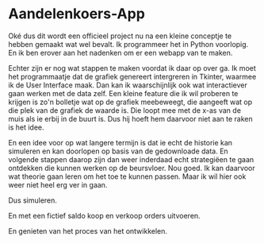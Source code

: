 # Aandelenkoers-App

Oké dus dit wordt een officieel project nu na een kleine conceptje te hebben gemaakt wat wel bevalt.
Ik programmeer het in Python voorlopig. En ik ben erover aan het nadenken om er een webapp van te maken.

Echter zijn er nog wat stappen te maken voordat ik daar op over ga. Ik moet het programmaatje dat de grafiek genereert intergreren in Tkinter, waarmee ik de User Interface maak.
Dan kan ik waarschijnlijk ook wat interactiever gaan werken met de data zelf. Een kleine feature die ik wil proberen te krijgen is zo'n bolletje wat op de grafiek meebeweegt, die aangeeft wat op die plek van de grafiek de waarde is. Die loopt mee met de x-as van de muis als ie erbij in de buurt is. Dus hij hoeft hem daarvoor niet aan te raken is het idee.

En een idee voor op wat langere termijn is dat ie echt de historie kan simuleren en kan doorlopen op basis van de gedownloade data. En volgende stappen daarop zijn dan weer inderdaad echt strategiëen te gaan ontdekken die kunnen werken op de beursvloer. Nou goed. Ik kan daarvoor wat theorie gaan leren om het toe te kunnen passen. Maar ik wil hier ook weer niet heel erg ver in gaan.

Dus simuleren.

En met een fictief saldo koop en verkoop orders uitvoeren.

En genieten van het proces van het ontwikkelen.
